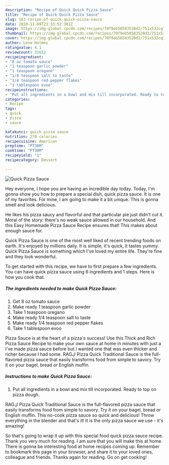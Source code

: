 ```yaml
---
description: "Recipe of Quick Quick Pizza Sauce"
title: "Recipe of Quick Quick Pizza Sauce"
slug: 163-recipe-of-quick-quick-pizza-sauce
date: 2020-11-09T23:33:52.381Z
image: https://img-global.cpcdn.com/recipes/70f9eb58583528d2/751x532cq70/quick-pizza-sauce-recipe-main-photo.jpg
thumbnail: https://img-global.cpcdn.com/recipes/70f9eb58583528d2/751x532cq70/quick-pizza-sauce-recipe-main-photo.jpg
cover: https://img-global.cpcdn.com/recipes/70f9eb58583528d2/751x532cq70/quick-pizza-sauce-recipe-main-photo.jpg
author: Lena Holmes
ratingvalue: 4.1
reviewcount: 31632
recipeingredient:
- "8 oz tomato sauce"
- "1 teaspoon garlic powder"
- "1 teaspoon oregano"
- "1/4 teaspoon salt to taste"
- "1/4 teaspoon red pepper flakes"
- "1 tablespoon evoo"
recipeinstructions:
- "Put all ingredients in a bowl and mix till incorporated. Ready to top on pizza dough."
categories:
- Recipe
tags:
- quick
- pizza
- sauce

katakunci: quick pizza sauce 
nutrition: 270 calories
recipecuisine: American
preptime: "PT36M"
cooktime: "PT30M"
recipeyield: "1"
recipecategory: Dessert

---
```



![Quick Pizza Sauce](https://img-global.cpcdn.com/recipes/70f9eb58583528d2/751x532cq70/quick-pizza-sauce-recipe-main-photo.jpg)

Hey everyone, I hope you are having an incredible day today. Today, I'm gonna show you how to prepare a special dish, quick pizza sauce. It is one of my favorites. For mine, I am going to make it a bit unique. This is gonna smell and look delicious.

He likes his pizza saucy and flavorful and that particular pie just didn&#39;t cut it. Moral of the story: there&#39;s no weak sauce allowed in our household. And this Easy Homemade Pizza Sauce Recipe ensures that! This makes about enough sauce for.

Quick Pizza Sauce is one of the most well liked of recent trending foods on earth. It's enjoyed by millions daily. It is simple, it's quick, it tastes yummy. Quick Pizza Sauce is something which I've loved my entire life. They're fine and they look wonderful.


To get started with this recipe, we have to first prepare a few ingredients. You can have quick pizza sauce using 6 ingredients and 1 steps. Here is how you cook that.

<!--inarticleads1-->

##### The ingredients needed to make Quick Pizza Sauce:

1. Get 8 oz tomato sauce
1. Make ready 1 teaspoon garlic powder
1. Take 1 teaspoon oregano
1. Make ready 1/4 teaspoon salt to taste
1. Make ready 1/4 teaspoon red pepper flakes
1. Take 1 tablespoon evoo


Pizza Sauce is at the heart of a pizza&#39;s success! Use this Thick and Rich Pizza Sauce Recipe to make your own sauce at home in minutes with just a I&#39;ve made pizza sauce before but I wanted one that was even thicker and richer because I had some. RAGڮ Pizza Quick Traditional Sauce is the full-flavored pizza sauce that easily transforms food from simple to savory. Try it on your bagel, bread or English muffin. 

<!--inarticleads2-->

##### Instructions to make Quick Pizza Sauce:

1. Put all ingredients in a bowl and mix till incorporated. Ready to top on pizza dough.


RAGڮ Pizza Quick Traditional Sauce is the full-flavored pizza sauce that easily transforms food from simple to savory. Try it on your bagel, bread or English muffin. This no-cook pizza sauce so quick and delicious! Throw everything in the blender and that&#39;s it! It is the only pizza sauce we use - it&#39;s amazing! 

So that's going to wrap it up with this special food quick pizza sauce recipe. Thank you very much for reading. I am sure that you will make this at home. There is gonna be interesting food at home recipes coming up. Remember to bookmark this page in your browser, and share it to your loved ones, colleague and friends. Thanks again for reading. Go on get cooking!
